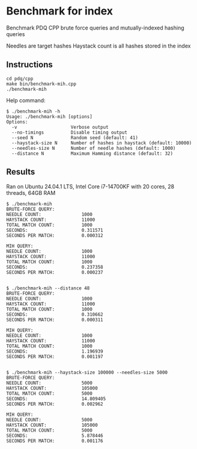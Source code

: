 # Benchmark for index
Benchmark PDQ CPP brute force queries and mutually-indexed hashing queries

Needles are target hashes
Haystack count is all hashes stored in the index

## Instructions
```
cd pdq/cpp
make bin/benchmark-mih.cpp
./benchmark-mih
```

Help command:
```
$ ./benchmark-mih -h
Usage: ./benchmark-mih [options]
Options:
  -v                    Verbose output
  --no-timings          Disable timing output
  --seed N              Random seed (default: 41)
  --haystack-size N     Number of hashes in haystack (default: 10000)
  --needles-size N      Number of needle hashes (default: 1000)
  --distance N          Maximum Hamming distance (default: 32)
```

## Results
Ran on Ubuntu 24.04.1 LTS, Intel Core i7-14700KF with 20 cores, 28 threads, 64GB RAM

```
$ ./benchmark-mih
BRUTE-FORCE QUERY:
NEEDLE COUNT:               1000
HAYSTACK COUNT:             11000
TOTAL MATCH COUNT:          1000
SECONDS:                    0.311571
SECONDS PER MATCH:          0.000312

MIH QUERY:
NEEDLE COUNT:               1000
HAYSTACK COUNT:             11000
TOTAL MATCH COUNT:          1000
SECONDS:                    0.237358
SECONDS PER MATCH:          0.000237


$ ./benchmark-mih --distance 48
BRUTE-FORCE QUERY:
NEEDLE COUNT:               1000
HAYSTACK COUNT:             11000
TOTAL MATCH COUNT:          1000
SECONDS:                    0.310662
SECONDS PER MATCH:          0.000311

MIH QUERY:
NEEDLE COUNT:               1000
HAYSTACK COUNT:             11000
TOTAL MATCH COUNT:          1000
SECONDS:                    1.196939
SECONDS PER MATCH:          0.001197


$ ./benchmark-mih --haystack-size 100000 --needles-size 5000
BRUTE-FORCE QUERY:
NEEDLE COUNT:               5000
HAYSTACK COUNT:             105000
TOTAL MATCH COUNT:          5000
SECONDS:                    14.809405
SECONDS PER MATCH:          0.002962

MIH QUERY:
NEEDLE COUNT:               5000
HAYSTACK COUNT:             105000
TOTAL MATCH COUNT:          5000
SECONDS:                    5.878446
SECONDS PER MATCH:          0.001176
```